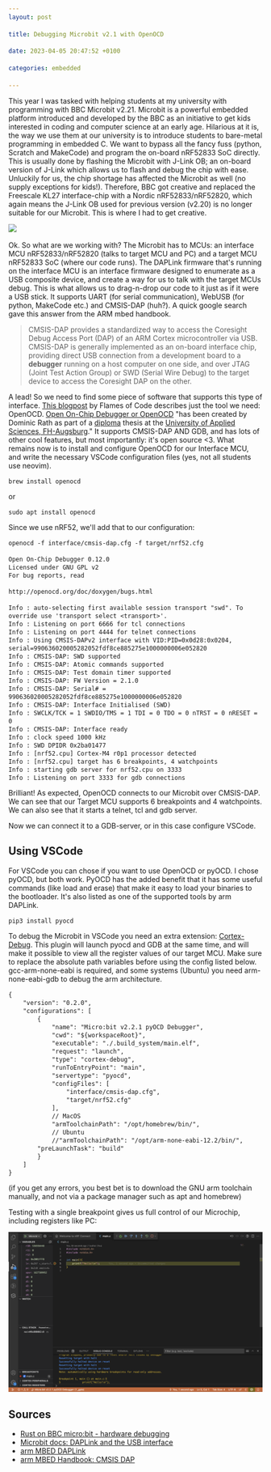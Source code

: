 ```yaml
---
layout: post

title: Debugging Microbit v2.1 with OpenOCD

date: 2023-04-05 20:47:52 +0100

categories: embedded

---
```


This year I was tasked with helping students at my university with programming with BBC Microbit v2.21. Microbit is a powerful embedded platform introduced and developed by the BBC as an initiative to get kids interested in coding and computer science at an early age. Hilarious at it is, the way we use them at our university is to introduce students to bare-metal programming in embedded C. We want to bypass all the fancy fuss (python, Scratch and MakeCode) and program the on-board nRF52833 SoC directly. This is usually done by flashing the Microbit with J-Link OB; an on-board version of J-Link which allows us to flash and debug the chip with ease. Unluckily for us, the chip shortage has affected the Microbit as well (no supply exceptions for kids!). Therefore, BBC got creative and replaced the Freescale KL27 interface-chip with a Nordic nRF52833/nRF52820, which again means the J-Link OB used for previous version (v2.20) is no longer suitable for our Microbit. This is where I had to get creative.


![](https://tech.microbit.org/docs/software/assets/v2-interface.png)


Ok. So what are we working with? The Microbit has to MCUs: an interface MCU nRF52833/nRF52820 (talks to target MCU and PC) and a target MCU nRF52833 SoC  (where our code runs). The DAPLink firmware that's running on the interface MCU is an interface firmware designed to enumerate as a USB composite device, and create a way for us to talk with the target MCUs debug. This is what allows us to drag-n-drop our code to it just as if it were a USB stick. It supports UART (for serial communication), WebUSB (for python, MakeCode etc.) and CMSIS-DAP (huh?). A quick google search gave this answer from the ARM mbed handbook.  

> CMSIS-DAP provides a standardized way to access the Coresight Debug Access Port (DAP) of an ARM Cortex microcontroller via USB. CMSIS-DAP is generally implemented as an on-board interface chip, providing direct USB connection from a development board to a **debugger** running on a host computer on one side, and over JTAG (Joint Test Action Group) or SWD (Serial Wire Debug) to the target device to access the Coresight DAP on the other.

A lead!  So we need to find some piece of software that supports this type of interface. [This blogpost](https://flames-of-code.netlify.app/blog/rust-microbit-3/) by Flames of Code describes just the tool we need: OpenOCD. [Open On-Chip Debugger or OpenOCD](https://openocd.org/) "has been created by Dominic Rath as part of a [diploma](http://openocd.org/files/thesis.pdf) thesis at the [University of Applied Sciences, FH-Augsburg](http://www.fh-augsburg.de/)." It supports CMSIS-DAP AND GDB, and has lots of other cool features, but most importantly: it's open source <3. What remains now is to install and configure OpenOCD for our Interface MCU, and write the necessary VSCode configuration files (yes, not all students use neovim). 

```
brew install openocd
```

or 

```
sudo apt install openocd
```

Since we use nRF52, we'll add that to our configuration:

```
openocd -f interface/cmsis-dap.cfg -f target/nrf52.cfg

Open On-Chip Debugger 0.12.0
Licensed under GNU GPL v2
For bug reports, read

http://openocd.org/doc/doxygen/bugs.html

Info : auto-selecting first available session transport "swd". To override use 'transport select <transport>'.
Info : Listening on port 6666 for tcl connections
Info : Listening on port 4444 for telnet connections
Info : Using CMSIS-DAPv2 interface with VID:PID=0x0d28:0x0204, serial=990636020005282052fdf8ce885275e1000000006e052820
Info : CMSIS-DAP: SWD supported
Info : CMSIS-DAP: Atomic commands supported
Info : CMSIS-DAP: Test domain timer supported
Info : CMSIS-DAP: FW Version = 2.1.0
Info : CMSIS-DAP: Serial# = 990636020005282052fdf8ce885275e1000000006e052820
Info : CMSIS-DAP: Interface Initialised (SWD)
Info : SWCLK/TCK = 1 SWDIO/TMS = 1 TDI = 0 TDO = 0 nTRST = 0 nRESET = 0
Info : CMSIS-DAP: Interface ready
Info : clock speed 1000 kHz
Info : SWD DPIDR 0x2ba01477
Info : [nrf52.cpu] Cortex-M4 r0p1 processor detected
Info : [nrf52.cpu] target has 6 breakpoints, 4 watchpoints
Info : starting gdb server for nrf52.cpu on 3333
Info : Listening on port 3333 for gdb connections
```

Brilliant! As expected, OpenOCD connects to our Microbit over CMSIS-DAP. We can see that our Target MCU supports 6 breakpoints and 4 watchpoints. We can also see that it starts a telnet, tcl and gdb server. 

Now we can connect it to a GDB-server, or in this case configure VSCode.

## Using VSCode

For VSCode you can chose if you want to use OpenOCD or pyOCD. I chose pyOCD, but both work. PyOCD has the added benefit that it has some useful commands (like load and erase) that make it easy to load your binaries to the bootloader. It's also listed as one of the supported tools by arm DAPLink. 

```
pip3 install pyocd
```


To debug the Microbit in VSCode you need an extra extension: [Cortex-Debug](https://marketplace.visualstudio.com/items?itemName=marus25.cortex-debug). This plugin will launch pyocd and GDB at the same time, and will make it possible to view all the register values of our target MCU. Make sure to replace the absolute path variables before using the config listed below. gcc-arm-none-eabi is required, and some systems (Ubuntu) you need arm-none-eabi-gdb to debug the arm architecture. 

```
{
    "version": "0.2.0",
    "configurations": [
        {
            "name": "Micro:bit v2.2.1 pyOCD Debugger",
            "cwd": "${workspaceRoot}",
            "executable": "./.build_system/main.elf",
            "request": "launch",
            "type": "cortex-debug",
            "runToEntryPoint": "main",
            "servertype": "pyocd",
            "configFiles": [
                "interface/cmsis-dap.cfg",
                "target/nrf52.cfg"
            ],
            // MacOS
            "armToolchainPath": "/opt/homebrew/bin/",
            // Ubuntu
            //"armToolchainPath": "/opt/arm-none-eabi-12.2/bin/",
        "preLaunchTask": "build"
        }
    ]
}

```

(if you get any errors, you best bet is to download the GNU arm toolchain manually, and not via a package manager such as apt and homebrew)

Testing with a single breakpoint gives us full control of our Microchip, including registers like PC:

![Tord's VSCodium debug](/assets/microbit_debug.png)


## Sources

- [Rust on BBC micro:bit - hardware debugging](https://flames-of-code.netlify.app/blog/rust-microbit-3/)
- [Microbit docs: DAPLink and the USB interface](https://tech.microbit.org/software/daplink-interface/)
- [arm MBED DAPLink](https://github.com/ARMmbed/DAPLink)
- [arm MBED Handbook: CMSIS DAP](https://os.mbed.com/handbook/CMSIS-DAP)
